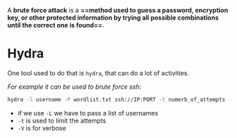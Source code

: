 A **brute force attack** is a **==method used to guess a password, encryption key, or other protected information by trying all possible combinations until the correct one is found==**.

# Hydra
One tool used to do that is `hydra`, that can do a lot of activities.

*For example it can be used to brute force ssh:*
```bash
hydra -l username -P wordlist.txt ssh://IP:PORT -t numerb_of_attempts -V
```
- if we use `-L` we have to pass a list of usernames
- `-t` is used to limit the attempts
- `-V` is for verbose



